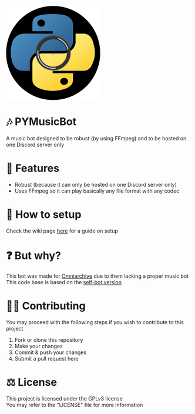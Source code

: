 <img src="Logo.png" alt="Logo" width=256 height=256>

# 🎶 PYMusicBot
A music bot designed to be robust (by using FFmpeg) and to be hosted on one Discord server only

# 📌 Features
- Robust (because it can only be hosted on one Discord server only)
- Uses FFmpeg so it can play basically any file format with any codec

# 🔧 How to setup
Check the wiki page [here](https://github.com/vlOd2/PYMusicBot/wiki/Setup) for a guide on setup

# ❓ But why?
This bot was made for [Omniarchive](https://omniarchive.uk) due to them lacking a proper music bot<br>
This code base is based on the [self-bot version](https://github.com/vlOd2/SelfMusicBot)

# 👨‍💻 Contributing
You may proceed with the following steps if you wish to contribute to this project

1. Fork or clone this repository
2. Make your changes
3. Commit & push your changes
4. Submit a pull request here

# ⚖ License
This project is licensed under the GPLv3 license
<br>
You may refer to the "LICENSE" file for more information